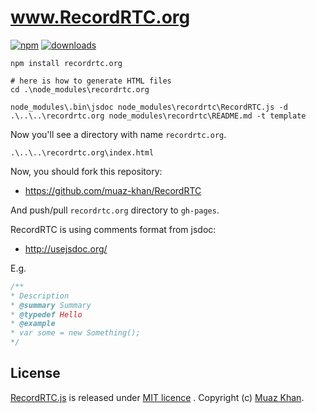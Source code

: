 # www.RecordRTC.org

[![npm](https://img.shields.io/npm/v/recordrtc.org.svg)](https://npmjs.org/package/recordrtc.org) [![downloads](https://img.shields.io/npm/dm/recordrtc.org.svg)](https://npmjs.org/package/recordrtc.org)

```
npm install recordrtc.org

# here is how to generate HTML files
cd .\node_modules\recordrtc.org

node_modules\.bin\jsdoc node_modules\recordrtc\RecordRTC.js -d .\..\..\recordrtc.org node_modules\recordrtc\README.md -t template
```

Now you'll see a directory with name `recordrtc.org`.

```
.\..\..\recordrtc.org\index.html
```

Now, you should fork this repository:

* https://github.com/muaz-khan/RecordRTC

And push/pull `recordrtc.org` directory to `gh-pages`.

RecordRTC is using comments format from jsdoc:

* http://usejsdoc.org/

E.g.

```javascript
/**
* Description
* @summary Summary
* @typedef Hello
* @example
* var some = new Something();
*/
```

## License

[RecordRTC.js](https://github.com/muaz-khan/RecordRTC) is released under [MIT licence](https://www.webrtc-experiment.com/licence/) . Copyright (c) [Muaz Khan](https://plus.google.com/+MuazKhan).
